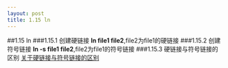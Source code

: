 ```yaml
---
layout: post
title: 1.15 ln
---
```

##1.15 ln
###1.15.1 创建硬链接
**ln file1 file2**,file2为file1的硬链接
###1.15.2 创建符号链接
**ln -s file1 file2**,file2为file1的符号链接
###1.15.3 硬链接与符号链接的区别
<a
href="http://blog.csdn.net/hairetz/article/details/4168296">关于硬链接与符号链接的区别</a> &nbsp;
